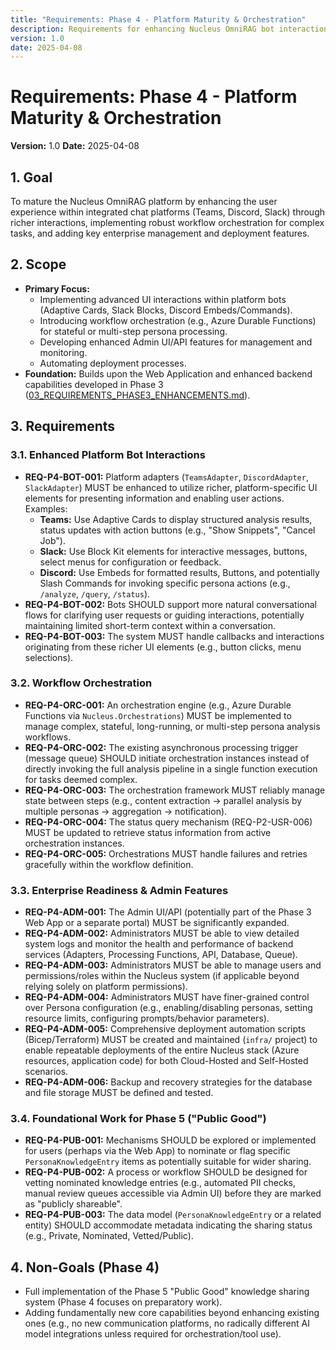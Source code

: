 ```yaml
---
title: "Requirements: Phase 4 - Platform Maturity & Orchestration"
description: Requirements for enhancing Nucleus OmniRAG bot interactions, implementing workflow orchestration, and adding enterprise/admin features.
version: 1.0
date: 2025-04-08
---
```


# Requirements: Phase 4 - Platform Maturity & Orchestration

**Version:** 1.0
**Date:** 2025-04-08

## 1. Goal

To mature the Nucleus OmniRAG platform by enhancing the user experience within integrated chat platforms (Teams, Discord, Slack) through richer interactions, implementing robust workflow orchestration for complex tasks, and adding key enterprise management and deployment features.

## 2. Scope

*   **Primary Focus:**
    *   Implementing advanced UI interactions within platform bots (Adaptive Cards, Slack Blocks, Discord Embeds/Commands).
    *   Introducing workflow orchestration (e.g., Azure Durable Functions) for stateful or multi-step persona processing.
    *   Developing enhanced Admin UI/API features for management and monitoring.
    *   Automating deployment processes.
*   **Foundation:** Builds upon the Web Application and enhanced backend capabilities developed in Phase 3 ([03_REQUIREMENTS_PHASE3_ENHANCEMENTS.md](./03_REQUIREMENTS_PHASE3_ENHANCEMENTS.md)).

## 3. Requirements

### 3.1. Enhanced Platform Bot Interactions

*   **REQ-P4-BOT-001:** Platform adapters (`TeamsAdapter`, `DiscordAdapter`, `SlackAdapter`) MUST be enhanced to utilize richer, platform-specific UI elements for presenting information and enabling user actions. Examples:
    *   **Teams:** Use Adaptive Cards to display structured analysis results, status updates with action buttons (e.g., "Show Snippets", "Cancel Job").
    *   **Slack:** Use Block Kit elements for interactive messages, buttons, select menus for configuration or feedback.
    *   **Discord:** Use Embeds for formatted results, Buttons, and potentially Slash Commands for invoking specific persona actions (e.g., `/analyze`, `/query`, `/status`).
*   **REQ-P4-BOT-002:** Bots SHOULD support more natural conversational flows for clarifying user requests or guiding interactions, potentially maintaining limited short-term context within a conversation.
*   **REQ-P4-BOT-003:** The system MUST handle callbacks and interactions originating from these richer UI elements (e.g., button clicks, menu selections).

### 3.2. Workflow Orchestration

*   **REQ-P4-ORC-001:** An orchestration engine (e.g., Azure Durable Functions via `Nucleus.Orchestrations`) MUST be implemented to manage complex, stateful, long-running, or multi-step persona analysis workflows.
*   **REQ-P4-ORC-002:** The existing asynchronous processing trigger (message queue) SHOULD initiate orchestration instances instead of directly invoking the full analysis pipeline in a single function execution for tasks deemed complex.
*   **REQ-P4-ORC-003:** The orchestration framework MUST reliably manage state between steps (e.g., content extraction -> parallel analysis by multiple personas -> aggregation -> notification).
*   **REQ-P4-ORC-004:** The status query mechanism (REQ-P2-USR-006) MUST be updated to retrieve status information from active orchestration instances.
*   **REQ-P4-ORC-005:** Orchestrations MUST handle failures and retries gracefully within the workflow definition.

### 3.3. Enterprise Readiness & Admin Features

*   **REQ-P4-ADM-001:** The Admin UI/API (potentially part of the Phase 3 Web App or a separate portal) MUST be significantly expanded.
*   **REQ-P4-ADM-002:** Administrators MUST be able to view detailed system logs and monitor the health and performance of backend services (Adapters, Processing Functions, API, Database, Queue).
*   **REQ-P4-ADM-003:** Administrators MUST be able to manage users and permissions/roles within the Nucleus system (if applicable beyond relying solely on platform permissions).
*   **REQ-P4-ADM-004:** Administrators MUST have finer-grained control over Persona configuration (e.g., enabling/disabling personas, setting resource limits, configuring prompts/behavior parameters).
*   **REQ-P4-ADM-005:** Comprehensive deployment automation scripts (Bicep/Terraform) MUST be created and maintained (`infra/` project) to enable repeatable deployments of the entire Nucleus stack (Azure resources, application code) for both Cloud-Hosted and Self-Hosted scenarios.
*   **REQ-P4-ADM-006:** Backup and recovery strategies for the database and file storage MUST be defined and tested.

### 3.4. Foundational Work for Phase 5 ("Public Good")

*   **REQ-P4-PUB-001:** Mechanisms SHOULD be explored or implemented for users (perhaps via the Web App) to nominate or flag specific `PersonaKnowledgeEntry` items as potentially suitable for wider sharing.
*   **REQ-P4-PUB-002:** A process or workflow SHOULD be designed for vetting nominated knowledge entries (e.g., automated PII checks, manual review queues accessible via Admin UI) before they are marked as "publicly shareable".
*   **REQ-P4-PUB-003:** The data model (`PersonaKnowledgeEntry` or a related entity) SHOULD accommodate metadata indicating the sharing status (e.g., Private, Nominated, Vetted/Public).

## 4. Non-Goals (Phase 4)

*   Full implementation of the Phase 5 "Public Good" knowledge sharing system (Phase 4 focuses on preparatory work).
*   Adding fundamentally new core capabilities beyond enhancing existing ones (e.g., no new communication platforms, no radically different AI model integrations unless required for orchestration/tool use).
